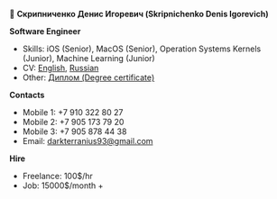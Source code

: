 👋 **Скрипниченко Денис Игоревич (Skripnichenko Denis Igorevich)**


**Software Engineer**
- Skills: iOS (Senior), MacOS (Senior), Operation Systems Kernels (Junior), Machine Learning (Junior)
- CV: [English](https://docs.google.com/document/d/1ugCpSL3C1MB3AqSBglNTvXr3_nBcw0thEt_Sz31eOQw/edit?usp=sharing), [Russian](https://docs.google.com/document/d/1CZIfP_wZQ76d8vUk-fXPHT02PdW7dQf8Wcc5QMrigYw/edit?usp=sharing)
- Other: [Диплом (Degree certificate)](https://drive.google.com/file/d/1M6RcBAsezVeqrr5GyNWu1DeNJ8VmYqOQ/view?usp=sharing)

**Contacts**
- Mobile 1: +7 910 322 80 27
- Mobile 2: +7 905 173 79 20
- Mobile 3: +7 905 878 44 38
- Email: darkterranius93@gmail.com

**Hire**
- Freelance: 100$/hr
- Job: 15000$/month +

